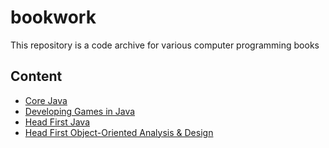 # bookwork

This repository is a code archive for various computer programming books

## Content
- [Core Java](core_java)
- [Developing Games in Java](developing_games_in_java)
- [Head First Java](head_first_java)
- [Head First Object-Oriented Analysis & Design](head_first_ooad)
  
